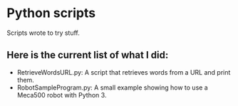 # Python scripts
Scripts wrote to try stuff.

## Here is the current list of what I did:
- RetrieveWordsURL.py: A script that retrieves words from a URL and print them.
- RobotSampleProgram.py: A small example showing how to use a Meca500 robot with Python 3.
